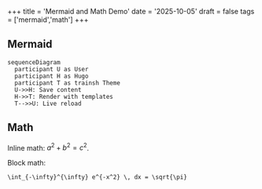 +++
title = 'Mermaid and Math Demo'
date = '2025-10-05'
draft = false
tags = ['mermaid','math']
+++

## Mermaid

```mermaid
sequenceDiagram
  participant U as User
  participant H as Hugo
  participant T as trainsh Theme
  U->>H: Save content
  H->>T: Render with templates
  T-->>U: Live reload
```

## Math

Inline math: $a^2 + b^2 = c^2$.

Block math:

```passthrough
\int_{-\infty}^{\infty} e^{-x^2} \, dx = \sqrt{\pi}
```


